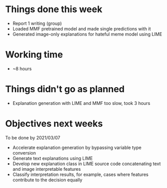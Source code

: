 # Things done this week

 - Report 1 writing (group)
 - Loaded MMF pretrained model and made single predictions with it
 - Generated image-only explanations for hateful meme model using LIME

# Working time

 - ~8 hours

# Things didn't go as planned

 - Explanation generation with LIME and MMF too slow, took 3 hours

# Objectives next weeks

To be done by 2021/03/07

 - Accelerate explanation generation by bypassing variable type conversion
 - Generate text explanations using LIME
 - Develop new explanation class in LIME source code concatenating text and image interpretable features
 - Classify interpretation results, for example, cases where features contribute to the decision equally
